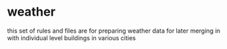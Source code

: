 # weather
this set of rules and files are for preparing weather data for later merging in with individual level buildings in various cities
